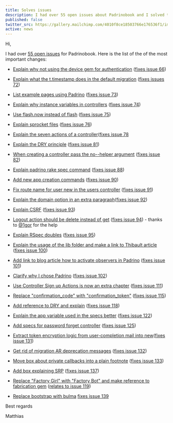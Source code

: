 ```yaml
---
title: Solves issues
description: I had over 55 open issues about Padrinobook and I solved them
published: false
twitter_src: https://gallery.mailchimp.com/4010f8ce18503766e176536f1/images/32684573-8372-4e96-bc1b-5864ce88a1a4.jpg
active: news
---
```


Hi,

I had over [55 open issues](https://github.com/padrinobook/padrinobook/issues "55 open issues") for Padrinobook. Here is
the list of the of the most important changes:


- [Explain why not using the device gem for authentication](https://github.com/padrinobook/padrinobook/commit/73f9723df2d3c3457b573b730b3c74fbf32b4081) ([fixes issue 66](https://github.com/padrinobook/padrinobook/issues/66 "fixes issue 66"))
- [Explain what the t.timestamp does in the default migration](https://github.com/padrinobook/padrinobook/commit/93e7e1b492e8680673a8d5a3fc0048a094eb932d) ([fixes issues 72](https://github.com/padrinobook/padrinobook/issues/72 "fixes issues 72"))
- [List example pages using Padrino](https://github.com/padrinobook/padrinobook/commit/f0cdf9998817600d4e1d0f194bbe6e966e925693) ([fixes issue 73](https://github.com/padrinobook/padrinobook/issues/73 "fixes issue 73"))
- [Explain why instance variables in controllers](https://github.com/padrinobook/padrinobook/commit/62266819751023de66be291749a94ed7e204c297) ([fixes issue 74](https://github.com/padrinobook/padrinobook/issues/74 "fixes issue 74"))
- [Use flash.now instead of flash](https://github.com/padrinobook/padrinobook/commit/9952ca6d45cab02f8f5d114769720042373d731c) ([fixes issue 75](https://github.com/padrinobook/padrinobook/issues/75 "fixes issue 75"))
- [Explain sprocket files](https://github.com/padrinobook/padrinobook/commit/28be2493e9e5ba7bbf7aedc1f1e3fa94d03d6672) ([fixes issue 76](https://github.com/padrinobook/padrinobook/issues/76 "fixes issue 76"))
- [Explain the seven actions of a controller](https://github.com/padrinobook/padrinobook/commit/46f3e8a64c75239ddc54ecaf8bd85aceeb9c0e3a "Explain the seven actions of a controller")([fixes issue 78](https://github.com/padrinobook/padrinobook/issues/78 "fixes issue 78")
- [Explain the DRY principle](https://github.com/padrinobook/padrinobook/commit/2ab2c6b96e4788242bd782120619d2100426b12b) ([fixes issue 81](https://github.com/padrinobook/padrinobook/issues/81 "fixes issue 81"))
- [When creating a controller pass the no--helper argument](https://github.com/padrinobook/padrinobook/commit/04456dab4e6e97b32fc9864a582cfff2198f85b8) ([fixes issue 82](https://github.com/padrinobook/padrinobook/issues/82 "fixes issue 82"))
- [Explain padrino rake spec command](https://github.com/padrinobook/padrinobook/commit/b6a506c943332dc8f6107ef1cea08e2693c8fbaf) ([fixes issue 88](https://github.com/padrinobook/padrinobook/issues/88 "fixes issue 88"))
- [Add new app creation commands](https://github.com/padrinobook/padrinobook/commit/e25788e712db6175ba7d125032e3d38ac7690017) ([fixes issue 90](https://github.com/padrinobook/padrinobook/issues/90 "fixes issue 90"))
- [Fix route name for user new in the users controller](https://github.com/padrinobook/padrinobook/commit/ae7be2b15a186154ec79d752f200b9eb96cf732c) ([fixes issue 91](https://github.com/padrinobook/padrinobook/issues/91 "fixes issue 91"))
- [Explain the domain option in an extra paragraph](https://github.com/padrinobook/padrinobook/commit/366afc7a805c73c34d63daa6afa70e9c59d4c035 "Explain the domain option in an extra paragraph")([fixes issue 92](https://github.com/padrinobook/padrinobook/issues/92 "fixes issue 92"))
- [Explain CSRF](https://github.com/padrinobook/padrinobook/commit/c115db0d174750d6e4f55d18b010e12d78fba9e3) ([fixes issue 93](https://github.com/padrinobook/padrinobook/issues/93 "fixes issue 93"))
- [Logout action should be delete instead of get](https://github.com/padrinobook/padrinobook/commit/ac84f76f7c3e1f30b5cc2ca47c72186291df10ed) ([fixes issue 94](https://github.com/padrinobook/padrinobook/issues/94 "fixes issue 94")) - thanks to [@1gor](https://github.com/1gor "@1gor") for the help
- [Explain RSpec doubles](https://github.com/padrinobook/padrinobook/commit/b93d5870a7f42ad43d27df020507f5a3e44517c1) ([fixes issue 95](https://github.com/padrinobook/padrinobook/issues/95 "fixes issue 95"))
- [Explain the usage of the lib folder and make a link to Thibault article](https://github.com/padrinobook/padrinobook/commit/6a3d6fb0bc7a160d43d2fdef2634b8fccf0841be) ([fixes issue 100](https://github.com/padrinobook/padrinobook/issues/100 "fixes issue 100"))
- [Add link to blog article how to activate observers in Padrino](https://github.com/padrinobook/padrinobook/commit/f00d93519b3c3df238750d028731fd249f6b6e2c) ([fixes issue 101](https://github.com/padrinobook/padrinobook/issues/101 "fixes issue 101"))
- [Clarify why I chose Padrino](https://github.com/padrinobook/padrinobook/commit/06e81d9e37973d377e2a9514136603a02307805d) ([fixes issue 102](https://github.com/padrinobook/padrinobook/issues/102 "fixes issue 102"))

- [Use Controller Sign up Actions is now an extra chapter](https://github.com/padrinobook/padrinobook/commit/fd263c97a477abead45530d6aa2b76a52c4a073b) ([fixes issue 111](https://github.com/padrinobook/padrinobook/issues/111 "fixes issue 111"))
- [Replace "confirmation\_code" with "confirmation\_token"](https://github.com/padrinobook/padrinobook/commit/fa95d132be6dd546c21deda5fc2ec35359d7a2f8) ([fixes issue 115](https://github.com/padrinobook/padrinobook/issues/115 "fixes issue 115"))
- [Add reference to DRY and explain](https://github.com/padrinobook/padrinobook/commit/ff66d9742802a24e053812b905e9b59bc04b6acd "Add reference to DRY and explain") ([fixes issue 118](https://github.com/padrinobook/padrinobook/issues/118 "fixes issue 118"))
- [Explain the app variable used in the specs better](https://github.com/padrinobook/padrinobook/commit/b76280823b0ad427496e8d4aa265cff688023eb8 "Explain the app variable used in the specs better") ([fixes issue 122](https://github.com/padrinobook/padrinobook/issues/122 "fixes issue 122"))
- [Add specs for password forget controller](https://github.com/padrinobook/padrinobook/commit/fd91e358cbe583fee4eadc6b65fb5798e7c4ad8a "Add specs for password forget controller") ([fixes issue 125](https://github.com/padrinobook/padrinobook/issues/125 "fixes issue 125"))
- [Extract token encryption logic from user-completion mail into new](https://github.com/padrinobook/padrinobook/commit/c1dbb27a86d7258abf393a0846e7362ec7ffe1ac "Extract token encryption logic from user-completion mail into new")([fixes issue 131](https://github.com/padrinobook/padrinobook/issues/131 "fixes issue 131"))
- [Get rid of migration AR deprecation messages](https://github.com/padrinobook/padrinobook/commit/2429188d262d1f63e8a357340b7e4ddf320d63de "Get rid of migration AR deprecation messages") ([fixes issue 132](https://github.com/padrinobook/padrinobook/issues/132 "fixes issue 132"))
- [Move box about private callbacks into a plain footnote](https://github.com/padrinobook/padrinobook/commit/3e6995ef8c775e836c133fad2c61905a0cc8ba4e "Move box about private callbacks into a plain footnote") ([fixes issue 133](https://github.com/padrinobook/padrinobook/issues/133 "fixes issue 133"))
- [Add box explaining SRP](https://github.com/padrinobook/padrinobook/commit/69e31f06093c36a5856e077d4e7c3b96ebcc3a7e "Add box explaining SRP") ([fixes issue 137](https://github.com/padrinobook/padrinobook/issues/137 "fixes issue 137"))
- [Replace "Factory Girl" with "Factory Bot" and make reference to fabrication gem](https://github.com/padrinobook/padrinobook/commit/afd2f1736b5fe1278f65ce3d1be5393164f9fd9b "Replace 'Factory Girl' with 'Factory Bot' and make reference to fabrication gem") ([relates to issue 119](https://github.com/padrinobook/padrinobook/issues/119 "relates to issue 119"))
- [Replace bootstrap with bulma](https://github.com/padrinobook/padrinobook/commit/4b8b47f0b9fefad2533adc43dc5df675b32ba213 "Replace bootstrap with bulma")
[fixes issue 139](https://github.com/padrinobook/padrinobook/issues/139 "fixes issue 139")


Best regards

Matthias

